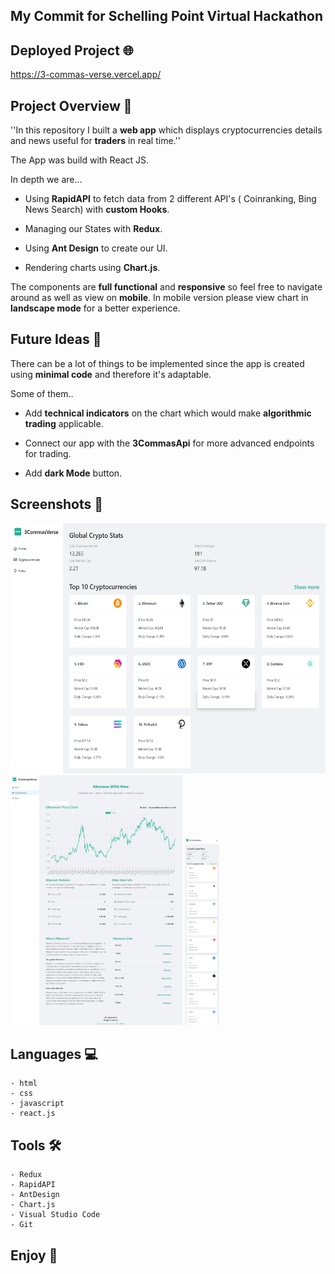 ## My Commit for Schelling Point Virtual Hackathon

## Deployed Project 🌐

https://3-commas-verse.vercel.app/


## Project Overview 🚀

''In this repository I built a **web app** which displays cryptocurrencies details and news useful for **traders** in real time.''<br>

The App was build with React JS.

In depth we are...

- Using **RapidAPI** to fetch data from 2 different API's ( Coinranking, Bing News Search) with **custom Hooks**.

- Managing our States with **Redux**.

- Using **Ant Design** to create our UI.

- Rendering charts using **Chart.js**.

The components are **full functional** and **responsive** so feel free to navigate around as well as view on **mobile**. In mobile version please view chart in **landscape mode** for a better experience. 


## Future Ideas 💭

There can be a lot of things to be implemented since the app is created using **minimal code** and therefore it's adaptable.

Some of them..

- Add **technical indicators** on the chart which would make **algorithmic trading** applicable.

- Connect our app with the **3CommasApi** for more advanced endpoints for trading.

- Add **dark Mode** button.


## Screenshots 📸

<img src="/src/images/Homepage-desktop.png" alt="Alt text" title="Optional title" width=auto height="400">
<img src="/src/images/Chart-desktop.png" alt="Alt text" title="Optional title" width=auto height="400">
<img src="/src/images/Cryptos-mobile.png" alt="Alt text" title="Optional title" width=auto height="300">


## Languages 💻

```
- html
- css
- javascript
- react.js
```


## Tools 🛠

```
- Redux
- RapidAPI
- AntDesign
- Chart.js
- Visual Studio Code
- Git
```


## Enjoy 🙌
